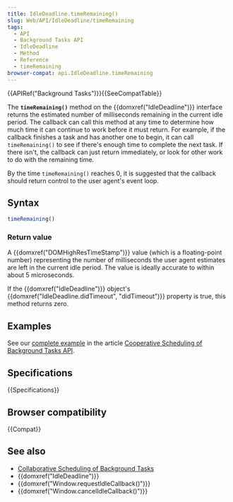 ```yaml
---
title: IdleDeadline.timeRemaining()
slug: Web/API/IdleDeadline/timeRemaining
tags:
  - API
  - Background Tasks API
  - IdleDeadline
  - Method
  - Reference
  - timeRemaining
browser-compat: api.IdleDeadline.timeRemaining
---
```

{{APIRef("Background Tasks")}}{{SeeCompatTable}}

The **`timeRemaining()`** method
on the {{domxref("IdleDeadline")}} interface returns the estimated number of
milliseconds remaining in the current idle period. The callback can call this method at
any time to determine how much time it can continue to work before it must return. For
example, if the callback finishes a task and has another one to begin, it can call
`timeRemaining()` to see if there's enough time to complete the next task. If
there isn't, the callback can just return immediately, or look for other work to do with
the remaining time.

By the time `timeRemaining()` reaches 0, it is suggested that the callback
should return control to the user agent's event loop.

## Syntax

```js
timeRemaining()
```

### Return value

A {{domxref("DOMHighResTimeStamp")}} value (which is a floating-point number)
representing the number of milliseconds the user agent estimates are left in the current
idle period. The value is ideally accurate to within about 5 microseconds.

If the {{domxref("IdleDeadline")}} object's {{domxref("IdleDeadline.didTimeout",
  "didTimeout")}} property is true, this method returns zero.

## Examples

See our [complete example](/en-US/docs/Web/API/Background_Tasks_API#example)
in the article [Cooperative Scheduling
of Background Tasks API](/en-US/docs/Web/API/Background_Tasks_API).

## Specifications

{{Specifications}}

## Browser compatibility

{{Compat}}

## See also

- [Collaborative Scheduling of
  Background Tasks](/en-US/docs/Web/API/Background_Tasks_API)
- {{domxref("IdleDeadline")}}
- {{domxref("Window.requestIdleCallback()")}}
- {{domxref("Window.cancelIdleCallback()")}}

